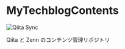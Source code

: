 # MyTechblogContents

![Qiita Sync](https://github.com/touyou/MyTechblogContents/actions/workflows/qiita_sync_check.yml/badge.svg)

Qiita と Zenn のコンテンツ管理リポジトリ
